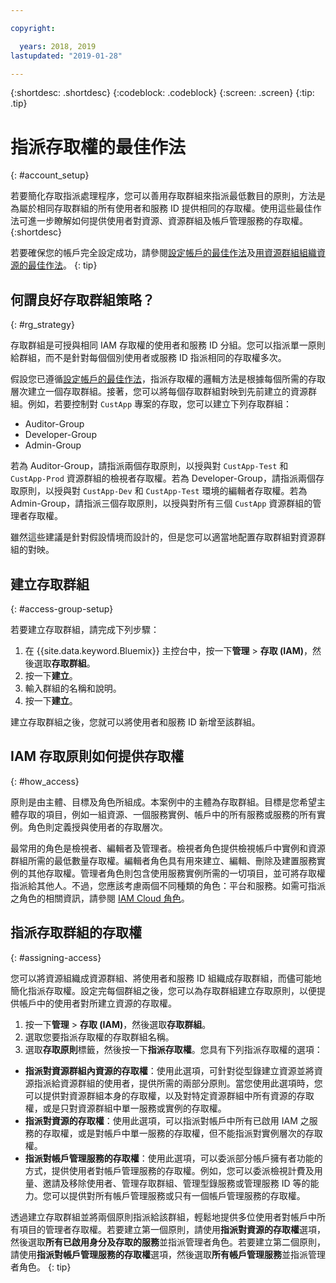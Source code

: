 ```yaml
---

copyright:

  years: 2018, 2019
lastupdated: "2019-01-28"

---
```


{:shortdesc: .shortdesc}
{:codeblock: .codeblock}
{:screen: .screen}
{:tip: .tip}

# 指派存取權的最佳作法
{: #account_setup}

若要簡化存取指派處理程序，您可以善用存取群組來指派最低數目的原則，方法是為屬於相同存取群組的所有使用者和服務 ID 提供相同的存取權。使用這些最佳作法可進一步瞭解如何提供使用者對資源、資源群組及帳戶管理服務的存取權。
{:shortdesc}

若要確保您的帳戶完全設定成功，請參閱[設定帳戶的最佳作法](/docs/account?topic=account-account_setup#account_setup)及[用資源群組組織資源的最佳作法](/docs/resources?topic=resources-bp_resourcegroups#bp_resourcegroups)。
{: tip}

## 何謂良好存取群組策略？
{: #rg_strategy}

存取群組是可授與相同 IAM 存取權的使用者和服務 ID 分組。您可以指派單一原則給群組，而不是針對每個個別使用者或服務 ID 指派相同的存取權多次。

假設您已遵循[設定帳戶的最佳作法](/docs/account?topic=account-account_setup#account_setup)，指派存取權的邏輯方法是根據每個所需的存取層次建立一個存取群組。接著，您可以將每個存取群組對映到先前建立的資源群組。例如，若要控制對 `CustApp` 專案的存取，您可以建立下列存取群組：

* Auditor-Group
* Developer-Group
* Admin-Group

若為 Auditor-Group，請指派兩個存取原則，以授與對 `CustApp-Test` 和 `CustApp-Prod` 資源群組的檢視者存取權。若為 Developer-Group，請指派兩個存取原則，以授與對 `CustApp-Dev` 和 `CustApp-Test` 環境的編輯者存取權。若為 Admin-Group，請指派三個存取原則，以授與對所有三個 `CustApp` 資源群組的管理者存取權。

雖然這些建議是針對假設情境而設計的，但是您可以適當地配置存取群組對資源群組的對映。

## 建立存取群組
{: #access-group-setup}

若要建立存取群組，請完成下列步驟： 

1. 在 {{site.data.keyword.Bluemix}} 主控台中，按一下**管理** &gt; **存取 (IAM)**，然後選取**存取群組**。
2. 按一下**建立**。
3. 輸入群組的名稱和說明。
4. 按一下**建立**。

建立存取群組之後，您就可以將使用者和服務 ID 新增至該群組。

## IAM 存取原則如何提供存取權
{: #how_access}

原則是由主體、目標及角色所組成。本案例中的主體為存取群組。目標是您希望主體存取的項目，例如一組資源、一個服務實例、帳戶中的所有服務或服務的所有實例。角色則定義授與使用者的存取層次。

最常用的角色是檢視者、編輯者及管理者。檢視者角色提供檢視帳戶中實例和資源群組所需的最低數量存取權。編輯者角色具有用來建立、編輯、刪除及建置服務實例的其他存取權。管理者角色則包含使用服務實例所需的一切項目，並可將存取權指派給其他人。不過，您應該考慮兩個不同種類的角色：平台和服務。如需可指派之角色的相關資訊，請參閱 [IAM Cloud 角色](/docs/iam?topic=iam-iamusermanrol#iamusermanrol)。 

## 指派存取群組的存取權
{: #assigning-access}

您可以將資源組織成資源群組、將使用者和服務 ID 組織成存取群組，而儘可能地簡化指派存取權。設定完每個群組之後，您可以為存取群組建立存取原則，以便提供帳戶中的使用者對所建立資源的存取權。

1. 按一下**管理** &gt; **存取 (IAM)**，然後選取**存取群組**。
2. 選取您要指派存取權的存取群組名稱。
3. 選取**存取原則**標籤，然後按一下**指派存取權**。您具有下列指派存取權的選項：

  * **指派對資源群組內資源的存取權**：使用此選項，可針對從型錄建立資源並將資源指派給資源群組的使用者，提供所需的兩部分原則。當您使用此選項時，您可以提供對資源群組本身的存取權，以及對特定資源群組中所有資源的存取權，或是只對資源群組中單一服務或實例的存取權。
  * **指派對資源的存取權**：使用此選項，可以指派對帳戶中所有已啟用 IAM 之服務的存取權，或是對帳戶中單一服務的存取權，但不能指派對實例層次的存取權。
  * **指派對帳戶管理服務的存取權**：使用此選項，可以委派部分帳戶擁有者功能的方式，提供使用者對帳戶管理服務的存取權。例如，您可以委派檢視計費及用量、邀請及移除使用者、管理存取群組、管理型錄服務或管理服務 ID 等的能力。您可以提供對所有帳戶管理服務或只有一個帳戶管理服務的存取權。

透過建立存取群組並將兩個原則指派給該群組，輕鬆地提供多位使用者對帳戶中所有項目的管理者存取權。若要建立第一個原則，請使用**指派對資源的存取權**選項，然後選取**所有已啟用身分及存取的服務**並指派管理者角色。若要建立第二個原則，請使用**指派對帳戶管理服務的存取權**選項，然後選取**所有帳戶管理服務**並指派管理者角色。
{: tip}


